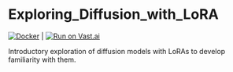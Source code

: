 # Exploring_Diffusion_with_LoRA

[![Docker](https://github.com/vipulSharma18/Exploring_Diffusion_with_LoRA/actions/workflows/docker-publish.yml/badge.svg)](https://github.com/vipulSharma18/Exploring_Diffusion_with_LoRA/actions/workflows/docker-publish.yml) | [![Run on Vast.ai](https://img.shields.io/badge/Run_on-Vast.ai-purple?logo=google-cloud&logoColor=white)](https://cloud.vast.ai/?ref_id=288801&template_id=912660429efc8b3a1d7bd2fd56b09448)

Introductory exploration of diffusion models with LoRAs to develop familiarity with them.
